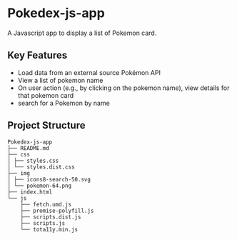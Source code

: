 # Pokedex-js-app

A Javascript app to display a list of Pokemon card.

## Key Features  

-   Load data from an external source Pokémon API
-   View a list of pokemon name
-   On user action (e.g., by clicking on the pokemon name), view details for that pokemon card
-   search for a Pokemon by name

## Project Structure

```
Pokedex-js-app
├── README.md
├── css
│ ├── styles.css
│ └── styles.dist.css
├── img
│ ├── icons8-search-50.svg
│ └── pokemon-64.png
├── index.html
└── js
    ├── fetch.umd.js
    ├── promise-polyfill.js
    ├── scripts.dist.js
    ├── scripts.js
    └── tota11y.min.js
```
